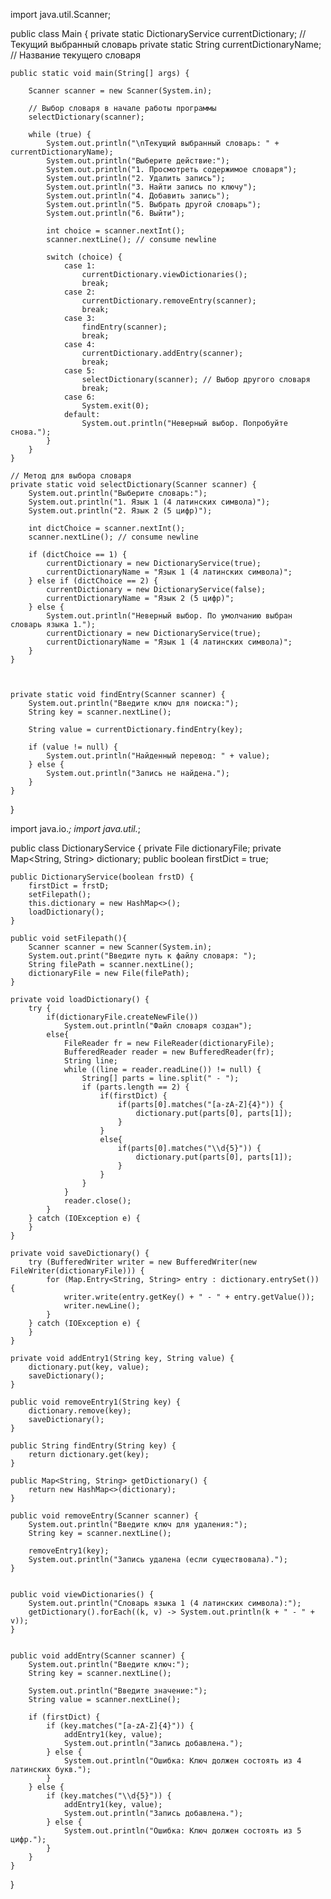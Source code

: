 import java.util.Scanner;

public class Main {
    private static DictionaryService currentDictionary; // Текущий выбранный словарь
    private static String currentDictionaryName; // Название текущего словаря

    public static void main(String[] args) {

        Scanner scanner = new Scanner(System.in);

        // Выбор словаря в начале работы программы
        selectDictionary(scanner);

        while (true) {
            System.out.println("\nТекущий выбранный словарь: " + currentDictionaryName);
            System.out.println("Выберите действие:");
            System.out.println("1. Просмотреть содержимое словаря");
            System.out.println("2. Удалить запись");
            System.out.println("3. Найти запись по ключу");
            System.out.println("4. Добавить запись");
            System.out.println("5. Выбрать другой словарь");
            System.out.println("6. Выйти");

            int choice = scanner.nextInt();
            scanner.nextLine(); // consume newline

            switch (choice) {
                case 1:
                    currentDictionary.viewDictionaries();
                    break;
                case 2:
                    currentDictionary.removeEntry(scanner);
                    break;
                case 3:
                    findEntry(scanner);
                    break;
                case 4:
                    currentDictionary.addEntry(scanner);
                    break;
                case 5:
                    selectDictionary(scanner); // Выбор другого словаря
                    break;
                case 6:
                    System.exit(0);
                default:
                    System.out.println("Неверный выбор. Попробуйте снова.");
            }
        }
    }

    // Метод для выбора словаря
    private static void selectDictionary(Scanner scanner) {
        System.out.println("Выберите словарь:");
        System.out.println("1. Язык 1 (4 латинских символа)");
        System.out.println("2. Язык 2 (5 цифр)");

        int dictChoice = scanner.nextInt();
        scanner.nextLine(); // consume newline

        if (dictChoice == 1) {
            currentDictionary = new DictionaryService(true);
            currentDictionaryName = "Язык 1 (4 латинских символа)";
        } else if (dictChoice == 2) {
            currentDictionary = new DictionaryService(false);
            currentDictionaryName = "Язык 2 (5 цифр)";
        } else {
            System.out.println("Неверный выбор. По умолчанию выбран словарь языка 1.");
            currentDictionary = new DictionaryService(true);
            currentDictionaryName = "Язык 1 (4 латинских символа)";
        }
    }



    private static void findEntry(Scanner scanner) {
        System.out.println("Введите ключ для поиска:");
        String key = scanner.nextLine();

        String value = currentDictionary.findEntry(key);

        if (value != null) {
            System.out.println("Найденный перевод: " + value);
        } else {
            System.out.println("Запись не найдена.");
        }
    }
}




















import java.io.*;
import java.util.*;

public class DictionaryService {
    private File dictionaryFile;
    private Map<String, String> dictionary;
    public boolean firstDict = true;

    public DictionaryService(boolean frstD) {
        firstDict = frstD;
        setFilepath();
        this.dictionary = new HashMap<>();
        loadDictionary();
    }

    public void setFilepath(){
        Scanner scanner = new Scanner(System.in);
        System.out.print("Введите путь к файлу словаря: ");
        String filePath = scanner.nextLine();
        dictionaryFile = new File(filePath);
    }

    private void loadDictionary() {
        try {
            if(dictionaryFile.createNewFile())
                System.out.println("Файл словаря создан");
            else{
                FileReader fr = new FileReader(dictionaryFile);
                BufferedReader reader = new BufferedReader(fr);
                String line;
                while ((line = reader.readLine()) != null) {
                    String[] parts = line.split(" - ");
                    if (parts.length == 2) {
                        if(firstDict) {
                            if(parts[0].matches("[a-zA-Z]{4}")) {
                                dictionary.put(parts[0], parts[1]);
                            }
                        }
                        else{
                            if(parts[0].matches("\\d{5}")) {
                                dictionary.put(parts[0], parts[1]);
                            }
                        }
                    }
                }
                reader.close();
            }
        } catch (IOException e) {
        }
    }

    private void saveDictionary() {
        try (BufferedWriter writer = new BufferedWriter(new FileWriter(dictionaryFile))) {
            for (Map.Entry<String, String> entry : dictionary.entrySet()) {
                writer.write(entry.getKey() + " - " + entry.getValue());
                writer.newLine();
            }
        } catch (IOException e) {
        }
    }

    private void addEntry1(String key, String value) {
        dictionary.put(key, value);
        saveDictionary();
    }

    public void removeEntry1(String key) {
        dictionary.remove(key);
        saveDictionary();
    }

    public String findEntry(String key) {
        return dictionary.get(key);
    }

    public Map<String, String> getDictionary() {
        return new HashMap<>(dictionary);
    }

    public void removeEntry(Scanner scanner) {
        System.out.println("Введите ключ для удаления:");
        String key = scanner.nextLine();

        removeEntry1(key);
        System.out.println("Запись удалена (если существовала).");
    }


    public void viewDictionaries() {
        System.out.println("Словарь языка 1 (4 латинских символа):");
        getDictionary().forEach((k, v) -> System.out.println(k + " - " + v));
    }


    public void addEntry(Scanner scanner) {
        System.out.println("Введите ключ:");
        String key = scanner.nextLine();

        System.out.println("Введите значение:");
        String value = scanner.nextLine();

        if (firstDict) {
            if (key.matches("[a-zA-Z]{4}")) {
                addEntry1(key, value);
                System.out.println("Запись добавлена.");
            } else {
                System.out.println("Ошибка: Ключ должен состоять из 4 латинских букв.");
            }
        } else {
            if (key.matches("\\d{5}")) {
                addEntry1(key, value);
                System.out.println("Запись добавлена.");
            } else {
                System.out.println("Ошибка: Ключ должен состоять из 5 цифр.");
            }
        }
    }
}
